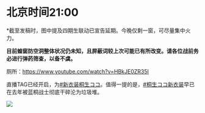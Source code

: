 # 北京时间21:00

*截至发稿时，图中提及四期生联动已宣告延期。今晚仅剩一窗，可尽量集中火力。

**目前蝗窗防空洞整体状况仍未知，且屏蔽词较上次可能已有所改变。请各位战前务必进行弹药筛查，以备不虞。**

厕所：https://www.youtube.com/watch?v=HBkJE0ZR35I

直播TAG已经开启，为[#新衣装桐生ココ](https://twitter.com/hashtag/%E6%96%B0%E8%A1%A3%E8%A3%85%E6%A1%90%E7%94%9F%E3%82%B3%E3%82%B3?src=hashtag_click)。值得一提的是，[#桐生ココ新衣装](https://twitter.com/search?q=%23%E6%A1%90%E7%94%9F%E3%82%B3%E3%82%B3%E6%96%B0%E8%A1%A3%E8%A3%85&src=typeahead_click)早已在去年被蓝桐战士彻底干碎沦为垃圾堆。

<img style="max-height: 600px;" src="https://z3.ax1x.com/2021/04/23/cXhJ81.png"></img>